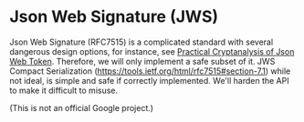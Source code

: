 # Json Web Signature (JWS)

Json Web Signature (RFC7515) is a complicated standard with several dangerous
design options, for instance, see [Practical Cryptanalysis of Json Web Token](https://rwc.iacr.org/2017/Slides/nguyen.quan.pdf). Therefore, we will only implement a safe subset of it. JWS
Compact Serialization (https://tools.ietf.org/html/rfc7515#section-7.1) while
not ideal, is simple and safe if correctly implemented. We'll harden the API to
make it difficult to misuse.

(This is not an official Google project.)
